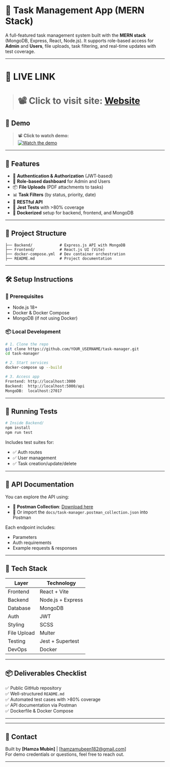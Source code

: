 
# 🧠 Task Management App (MERN Stack)

A full-featured task management system built with the **MERN stack** (MongoDB, Express, React, Node.js). It supports role-based access for **Admin** and **Users**, file uploads, task filtering, and real-time updates with test coverage.

---
# 🎥 LIVE LINK

># 📽 **Click to visit site:**  [Website](https://taskmanager-ps.netlify.app)

## 🎥 Demo

> 📽 **Click to watch demo:**  
[![Watch the demo](https://img.youtube.com/vi/YOUR_VIDEO_ID_HERE/0.jpg)](https://youtu.be/c9FklC5WhZM)



---

## 🚀 Features

- 🔐 **Authentication & Authorization** (JWT-based)
- 👥 **Role-based dashboard** for Admin and Users
- 📦 **File Uploads** (PDF attachments to tasks)
- 📊 **Task Filters** (by status, priority, date)
- 📜 **RESTful API**
- 🧪 **Jest Tests** with >80% coverage
- 🐳 **Dockerized** setup for backend, frontend, and MongoDB

---

## 📁 Project Structure

```
├── Backend/            # Express.js API with MongoDB
├── Frontend/           # React.js UI (Vite)
├── docker-compose.yml  # Dev container orchestration
├── README.md           # Project documentation
```

---

## 🛠 Setup Instructions

### 🔧 Prerequisites
- Node.js 18+
- Docker & Docker Compose
- MongoDB (if not using Docker)

### 📦 Local Development

```bash
# 1. Clone the repo
git clone https://github.com/YOUR_USERNAME/task-manager.git
cd task-manager

# 2. Start services
docker-compose up --build

# 3. Access app
Frontend: http://localhost:3000  
Backend:  http://localhost:5000/api  
MongoDB:  localhost:27017
```

---

## 🧪 Running Tests

```bash
# Inside Backend/
npm install
npm run test
```

Includes test suites for:
- ✅ Auth routes
- ✅ User management
- ✅ Task creation/update/delete

---

## 📄 API Documentation

You can explore the API using:

- 🔸 **Postman Collection**: [Download here](./docs/task-manager.postman_collection.json)
- 🔸 Or import the `docs/task-manager.postman_collection.json` into Postman

Each endpoint includes:
- Parameters
- Auth requirements
- Example requests & responses

---

## 📝 Tech Stack

| Layer       | Technology     |
|-------------|----------------|
| Frontend    | React + Vite   |
| Backend     | Node.js + Express |
| Database    | MongoDB        |
| Auth        | JWT            |
| Styling     | SCSS           |
| File Upload | Multer         |
| Testing     | Jest + Supertest |
| DevOps      | Docker         |

---

## 📦 Deliverables Checklist

✅ Public GitHub repository  
✅ Well-structured `README.md`  
✅ Automated test cases with >80% coverage  
✅ API documentation via Postman  
✅ Dockerfile & Docker Compose  

---


---

## 📧 Contact

Built by **[Hamza Mubin]** | [hamzamubeen182@gmail.com]  
For demo credentials or questions, feel free to reach out.

---

